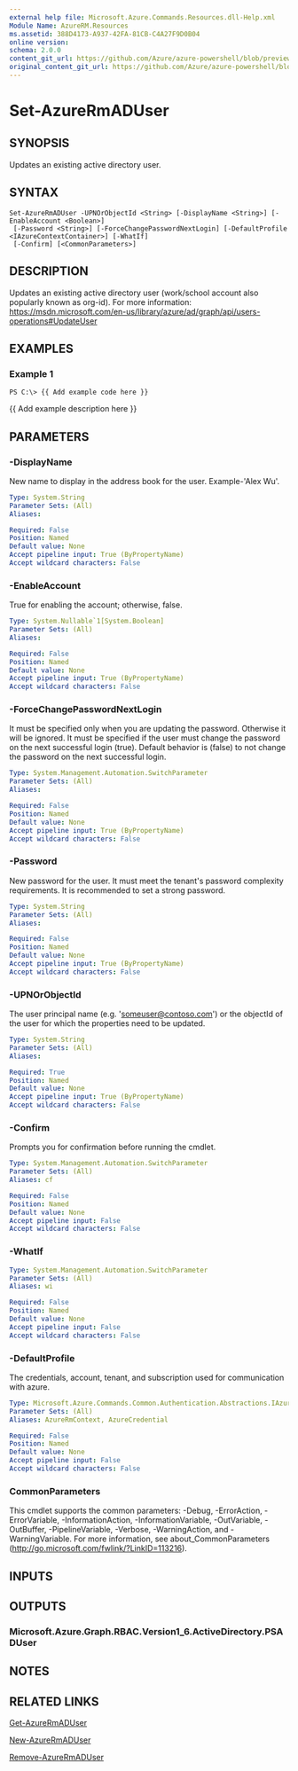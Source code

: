 ```yaml
---
external help file: Microsoft.Azure.Commands.Resources.dll-Help.xml
Module Name: AzureRM.Resources
ms.assetid: 388D4173-A937-42FA-81CB-C4A27F9D0B04
online version:
schema: 2.0.0
content_git_url: https://github.com/Azure/azure-powershell/blob/preview/src/ResourceManager/Resources/Commands.Resources/help/Set-AzureRmADUser.md
original_content_git_url: https://github.com/Azure/azure-powershell/blob/preview/src/ResourceManager/Resources/Commands.Resources/help/Set-AzureRmADUser.md
---
```


# Set-AzureRmADUser

## SYNOPSIS
Updates an existing active directory user.

## SYNTAX

```
Set-AzureRmADUser -UPNOrObjectId <String> [-DisplayName <String>] [-EnableAccount <Boolean>]
 [-Password <String>] [-ForceChangePasswordNextLogin] [-DefaultProfile <IAzureContextContainer>] [-WhatIf]
 [-Confirm] [<CommonParameters>]
```

## DESCRIPTION
Updates an existing active directory user (work/school account also popularly known as org-id).
For more information: https://msdn.microsoft.com/en-us/library/azure/ad/graph/api/users-operations#UpdateUser

## EXAMPLES

### Example 1
```
PS C:\> {{ Add example code here }}
```

{{ Add example description here }}

## PARAMETERS

### -DisplayName
New name to display in the address book for the user.
Example-'Alex Wu'.

```yaml
Type: System.String
Parameter Sets: (All)
Aliases: 

Required: False
Position: Named
Default value: None
Accept pipeline input: True (ByPropertyName)
Accept wildcard characters: False
```

### -EnableAccount
True for enabling the account; otherwise, false.

```yaml
Type: System.Nullable`1[System.Boolean]
Parameter Sets: (All)
Aliases: 

Required: False
Position: Named
Default value: None
Accept pipeline input: True (ByPropertyName)
Accept wildcard characters: False
```

### -ForceChangePasswordNextLogin
It must be specified only when you are updating the password.
Otherwise it will be ignored.
It must be specified if the user must change the password on the next successful login (true).
Default behavior is (false) to not change the password on the next successful login.

```yaml
Type: System.Management.Automation.SwitchParameter
Parameter Sets: (All)
Aliases: 

Required: False
Position: Named
Default value: None
Accept pipeline input: True (ByPropertyName)
Accept wildcard characters: False
```

### -Password
New password for the user.
It must meet the tenant's password complexity requirements.
It is recommended to set a strong password.

```yaml
Type: System.String
Parameter Sets: (All)
Aliases: 

Required: False
Position: Named
Default value: None
Accept pipeline input: True (ByPropertyName)
Accept wildcard characters: False
```

### -UPNOrObjectId
The user principal name (e.g.
'someuser@contoso.com') or the objectId of the user for which the properties need to be updated.

```yaml
Type: System.String
Parameter Sets: (All)
Aliases: 

Required: True
Position: Named
Default value: None
Accept pipeline input: True (ByPropertyName)
Accept wildcard characters: False
```

### -Confirm
Prompts you for confirmation before running the cmdlet.

```yaml
Type: System.Management.Automation.SwitchParameter
Parameter Sets: (All)
Aliases: cf

Required: False
Position: Named
Default value: None
Accept pipeline input: False
Accept wildcard characters: False
```

### -WhatIf
```yaml
Type: System.Management.Automation.SwitchParameter
Parameter Sets: (All)
Aliases: wi

Required: False
Position: Named
Default value: None
Accept pipeline input: False
Accept wildcard characters: False
```

### -DefaultProfile
The credentials, account, tenant, and subscription used for communication with azure.

```yaml
Type: Microsoft.Azure.Commands.Common.Authentication.Abstractions.IAzureContextContainer
Parameter Sets: (All)
Aliases: AzureRmContext, AzureCredential

Required: False
Position: Named
Default value: None
Accept pipeline input: False
Accept wildcard characters: False
```

### CommonParameters
This cmdlet supports the common parameters: -Debug, -ErrorAction, -ErrorVariable, -InformationAction, -InformationVariable, -OutVariable, -OutBuffer, -PipelineVariable, -Verbose, -WarningAction, and -WarningVariable. For more information, see about_CommonParameters (<http://go.microsoft.com/fwlink/?LinkID=113216>).

## INPUTS

## OUTPUTS

### Microsoft.Azure.Graph.RBAC.Version1_6.ActiveDirectory.PSADUser

## NOTES

## RELATED LINKS

[Get-AzureRmADUser](./Get-AzureRmADUser.md)

[New-AzureRmADUser](./New-AzureRmADUser.md)

[Remove-AzureRmADUser](./Remove-AzureRmADUser.md)

